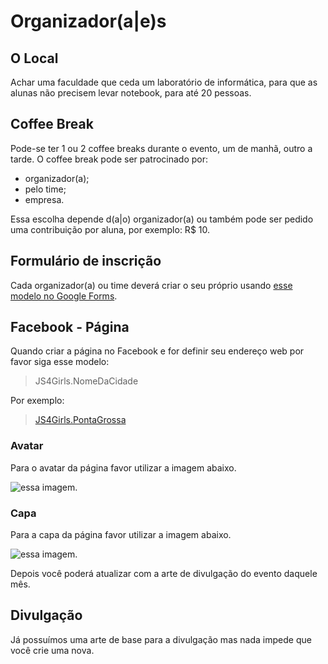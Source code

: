 # Organizador(a|e)s

## O Local

Achar uma faculdade que ceda um laboratório de informática, para que as alunas não precisem levar notebook, para até 20 pessoas.

## Coffee Break

Pode-se ter 1 ou 2 coffee breaks durante o evento, um de manhã, outro a tarde. O coffee break pode ser patrocinado por:

- organizador(a);
- pelo time;
- empresa.

Essa escolha depende d(a|o) organizador(a) ou também pode ser pedido uma contribuição por aluna, por exemplo: R$ 10.

## Formulário de inscrição

Cada organizador(a) ou time deverá criar o seu próprio usando [esse modelo no Google Forms](https://docs.google.com/forms/d/1hmGRq3VzNDKF9SUh2V9fvXKkBnqeVLHiNlE7aEue14w/closedform).

## Facebook - Página

Quando criar a página no Facebook e for definir seu endereço web por favor siga esse modelo:

> JS4Girls.NomeDaCidade

Por exemplo:

> [JS4Girls.PontaGrossa](https://www.facebook.com/JS4Girls.PontaGrossa)

### Avatar

Para o avatar da página favor utilizar a imagem abaixo.

![essa imagem](https://raw.githubusercontent.com/Webschool-io/js4girls/master/divulga/facebook/page-avatar.png).

### Capa

Para a capa da página favor utilizar a imagem abaixo.

![essa imagem](https://raw.githubusercontent.com/Webschool-io/js4girls/master/divulga/facebook/page-cover-01.png).

Depois você poderá atualizar com a arte de divulgação do evento daquele mês.

## Divulgação

Já possuímos uma arte de base para a divulgação mas nada impede que você crie uma nova.
